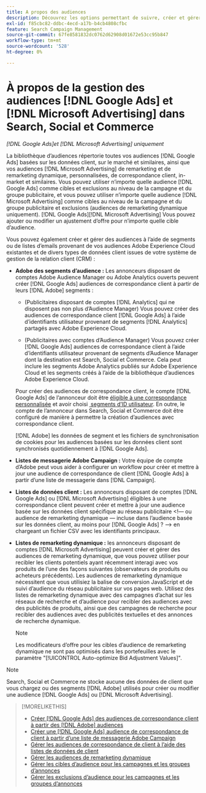 ```yaml
---
title: A propos des audiences
description: Découvrez les options permettant de suivre, créer et gérer les audiences  [!DNL Google Ads] et  [!DNL Microsoft Advertising] .
exl-id: f85cbc82-ddbc-4ecd-a17b-b4cb4808cfbc
feature: Search Campaign Management
source-git-commit: 67fe8581832dc0762d62908d01672e53cc95b847
workflow-type: tm+mt
source-wordcount: '528'
ht-degree: 0%

---
```


# À propos de la gestion des audiences [!DNL Google Ads] et [!DNL Microsoft Advertising] dans Search, Social et Commerce

*[!DNL Google Ads]et [!DNL Microsoft Advertising] uniquement*

La bibliothèque d’audiences répertorie toutes vos audiences [!DNL Google Ads] basées sur les données client, sur le marché et similaires, ainsi que vos audiences [!DNL Microsoft Advertising] de remarketing et de remarketing dynamique, personnalisées, de correspondance client, in-market et similaires. Vous pouvez utiliser n’importe quelle audience [!DNL Google Ads] comme cibles et exclusions au niveau de la campagne et du groupe publicitaire, et vous pouvez utiliser n’importe quelle audience [!DNL Microsoft Advertising] comme cibles au niveau de la campagne et du groupe publicitaire et exclusions (audiences de remarketing dynamique uniquement). [!DNL Google Ads]&#x200B;[!DNL Microsoft Advertising] Vous pouvez ajouter ou modifier un ajustement d’offre pour n’importe quelle cible d’audience.

Vous pouvez également créer et gérer des audiences à l’aide de segments ou de listes d’emails provenant de vos audiences Adobe Experience Cloud existantes et de divers types de données client issues de votre système de gestion de la relation client (CRM) :

* **Adobe des segments d’audience :** Les annonceurs disposant de comptes Adobe Audience Manager ou Adobe Analytics ouverts peuvent créer [!DNL Google Ads] audiences de correspondance client à partir de leurs [!DNL Adobe] segments :

   * (Publicitaires disposant de comptes [!DNL Analytics] qui ne disposent pas non plus d’Audience Manager) Vous pouvez créer des audiences de correspondance client [!DNL Google Ads] à l’aide d’identifiants utilisateur provenant de segments [!DNL Analytics] partagés avec Adobe Experience Cloud.

   * (Publicitaires avec comptes d’Audience Manager) Vous pouvez créer [!DNL Google Ads] audiences de correspondance client à l’aide d’identifiants utilisateur provenant de segments d’Audience Manager dont la destination est Search, Social et Commerce. Cela peut inclure les segments Adobe Analytics publiés sur Adobe Experience Cloud et les segments créés à l’aide de la bibliothèque d’audiences Adobe Experience Cloud.

  Pour créer des audiences de correspondance client, le compte [!DNL Google Ads] de l’annonceur doit être [éligible à une correspondance personnalisée](https://support.google.com/adspolicy/answer/6299717) et avoir choisi [&#x200B; segments d’ID utilisateur](https://support.google.com/google-ads/answer/9199250). En outre, le compte de l’annonceur dans Search, Social et Commerce doit être configuré de manière à permettre la création d’audiences avec correspondance client.

  [!DNL Adobe] les données de segment et les fichiers de synchronisation de cookies pour les audiences basées sur les données client sont synchronisés quotidiennement à [!DNL Google Ads].

* **Listes de messagerie Adobe Campaign :** Votre équipe de compte d’Adobe peut vous aider à configurer un workflow pour créer et mettre à jour une audience de correspondance de client [!DNL Google Ads] à partir d’une liste de messagerie dans [!DNL Campaign].

* **Listes de données client :** Les annonceurs disposant de comptes [!DNL Google Ads] ou [!DNL Microsoft Advertising] éligibles à une correspondance client peuvent créer et mettre à jour une audience basée sur les données client spécifique au réseau publicitaire &lt;!— ou audience de remarketing dynamique — incluse dans l’audience basée sur les données client, au moins pour [!DNL Google Ads] ? —> en chargeant un fichier CSV avec les identifiants principaux.

* **Listes de remarketing dynamique :** les annonceurs disposant de comptes [!DNL Microsoft Advertising] peuvent créer et gérer des audiences de remarketing dynamique, que vous pouvez utiliser pour recibler les clients potentiels ayant récemment interagi avec vos produits de l’une des façons suivantes (observateurs de produits ou acheteurs précédents). Les audiences de remarketing dynamique nécessitent que vous utilisiez la balise de conversion JavaScript et de suivi d’audience du réseau publicitaire sur vos pages web. Utilisez des listes de remarketing dynamique avec des campagnes d’achat sur les réseaux de recherche et d’audience pour recibler des audiences avec des publicités de produits, ainsi que des campagnes de recherche pour recibler des audiences avec des publicités textuelles et des annonces de recherche dynamique. <!--[For [!DNL Google Ads], these are technically included in a customer data-based audience, so word this all carefully when we add support for them.]-->

  >[!NOTE]
  >
  >Les modificateurs d’offre pour les cibles d’audience de remarketing dynamique ne sont pas optimisés dans les portefeuilles avec le paramètre &quot;[!UICONTROL Auto-optimize Bid Adjustment Values]&quot;.

>[!NOTE]
>
>Search, Social et Commerce ne stocke aucune des données de client que vous chargez ou des segments [!DNL Adobe] utilisés pour créer ou modifier une audience [!DNL Google Ads] ou [!DNL Microsoft Advertising].

>[!MORELIKETHIS]
>
>* [Créer [!DNL Google Ads]  des audiences de correspondance client à partir des  [!DNL Adobe] audiences](google-audience-from-adobe-audience.md)
>* [Créer une  [!DNL Google Ads] audience de correspondance de client à partir d’une liste de messagerie Adobe Campaign](google-audience-from-campaign-email-list.md)
>* [Gérer les audiences de correspondance de client à l’aide des listes de données de client](audience-from-customer-data-list.md)
>* [Gérer les audiences de remarketing dynamique](audience-dynamic-remarketing-manage.md)
>* [Gérer les cibles d’audience pour les campagnes et les groupes d’annonces](audience-targets-manage.md)
>* [Gérer les exclusions d’audience pour les campagnes et les groupes d’annonces](audience-exclusions-manage.md)
